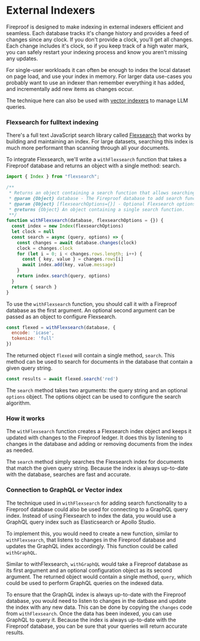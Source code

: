 # External Indexers

Fireproof is designed to make indexing in external indexers efficient and seamless. Each database tracks it's change history and provides a feed of changes since any clock. If you don't provide a clock, you'll get all changes. Each change includes it's clock, so if you keep track of a high water mark, you can safely restart your indexing process and know you aren't missing any updates.

For single-user workloads it can often be enough to index the local dataset on page load, and use your index in memory. For larger data use-cases you probably want to use an indexer than remember everything it has added, and incrementally add new items as changes occur.

The technique here can also be used with [vector indexers](https://github.com/tantaraio/voy) to manage LLM queries.

### Flexsearch for fulltext indexing

There's a full text JavaScript search library called [Flexsearch](https://github.com/nextapps-de/flexsearch) that works by building and maintaining an index. For large datasets, searching this index is much more performant than scanning through all your documents.

To integrate Flexsearch, we'll write a `withFlexsearch` function that takes a Fireproof database and returns an object with a single method: search.

```js
import { Index } from "flexsearch";

/**
 * Returns an object containing a search function that allows searching a Fireproof database with Flexsearch.
 * @param {Object} database - The Fireproof database to add search functionality to.
 * @param {Object} [flexsearchOptions={}] - Optional Flexsearch options object.
 * @returns {Object} An object containing a single search function.
 **/
function withFlexsearch(database, flexsearchOptions = {}) {
  const index = new Index(flexsearchOptions)
  let clock = null
  const search = async (query, options) => {
    const changes = await database.changes(clock)
    clock = changes.clock
    for (let i = 0; i < changes.rows.length; i++) {
      const { key, value } = changes.rows[i]
      await index.add(key, value.message)
    }
    return index.search(query, options)
  }
  return { search }
}
```

To use the `withFlexsearch` function, you should call it with a Fireproof database as the first argument. An optional second argument can be passed as an object to configure Flexsearch.

```js
const flexed = withFlexsearch(database, {
  encode: 'icase',
  tokenize: 'full'
})
```

The returned object `flexed` will contain a single method, `search`. This method can be used to search for documents in the database that contain a given query string.

```js
const results = await flexed.search('red')
```

The `search` method takes two arguments: the query string and an optional `options` object. The options object can be used to configure the search algorithm.

### How it works

The `withFlexsearch` function creates a Flexsearch index object and keeps it updated with changes to the Fireproof ledger. It does this by listening to changes in the database and adding or removing documents from the index as needed.

The `search` method simply searches the Flexsearch index for documents that match the given query string. Because the index is always up-to-date with the database, searches are fast and accurate.

### Connection to GraphQL or Vector index

The technique used in `withFlexsearch` for adding search functionality to a Fireproof database could also be used for connecting to a GraphQL query index. Instead of using Flexsearch to index the data, you would use a GraphQL query index such as Elasticsearch or Apollo Studio.

To implement this, you would need to create a new function, similar to `withFlexsearch`, that listens to changes in the Fireproof database and updates the GraphQL index accordingly. This function could be called `withGraphQL`.

Similar to withFlexsearch, `withGraphQL` would take a Fireproof database as its first argument and an optional configuration object as its second argument. The returned object would contain a single method, `query`, which could be used to perform GraphQL queries on the indexed data.

To ensure that the GraphQL index is always up-to-date with the Fireproof database, you would need to listen to changes in the datbase and update the index with any new data. This can be done by copying the `changes` code from `withFlexsearch`. Once the data has been indexed, you can use GraphQL to query it. Because the index is always up-to-date with the Fireproof database, you can be sure that your queries will return accurate results.
